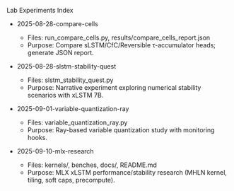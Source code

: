 Lab Experiments Index

- 2025-08-28-compare-cells
  - Files: run_compare_cells.py, results/compare_cells_report.json
  - Purpose: Compare sLSTM/CfC/Reversible τ-accumulator heads; generate JSON report.

- 2025-08-28-slstm-stability-quest
  - Files: slstm_stability_quest.py
  - Purpose: Narrative experiment exploring numerical stability scenarios with xLSTM 7B.

- 2025-09-01-variable-quantization-ray
  - Files: variable_quantization_ray.py
  - Purpose: Ray-based variable quantization study with monitoring hooks.

- 2025-09-10-mlx-research
  - Files: kernels/, benches, docs/, README.md
  - Purpose: MLX xLSTM performance/stability research (MHLN kernel, tiling, soft caps, precompute).

